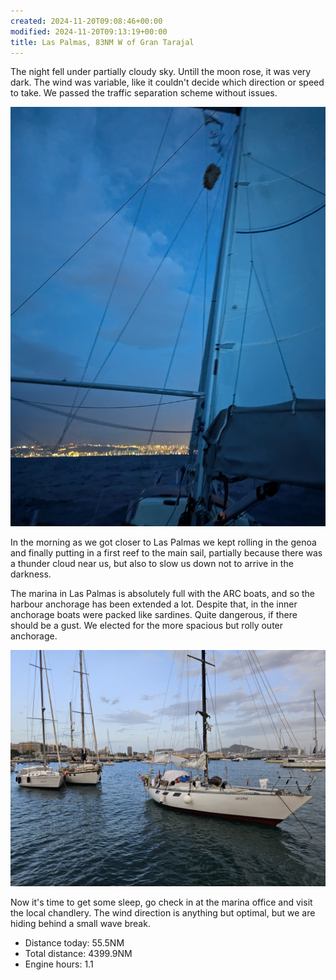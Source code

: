 ```yaml
---
created: 2024-11-20T09:08:46+00:00
modified: 2024-11-20T09:13:19+00:00
title: Las Palmas, 83NM W of Gran Tarajal
---
```


The night fell under partially cloudy sky. Untill the moon rose, it was very dark. The wind was variable, like it couldn't decide which direction or speed to take. We passed the traffic separation scheme without issues.

![Image](../2024/150f05cd3d265bcb1c59a16cd70b847b.jpg) 

In the morning as we got closer to Las Palmas we kept rolling in the genoa and finally putting in a first reef to the main sail, partially because there was a thunder cloud near us, but also to slow us down not to arrive in the darkness.

The marina in Las Palmas is absolutely full with the ARC boats, and so the harbour anchorage has been extended a lot. Despite that, in the inner anchorage boats were packed like sardines. Quite dangerous, if there should be a gust. We elected for the more spacious but rolly outer anchorage. 

![Image](../2024/521a8befe4006f32e89b275fbd12daee.jpg) 

Now it's time to get some sleep, go check in at the marina office and visit the local chandlery. The wind direction is anything but optimal, but we are hiding behind a small wave break.

* Distance today: 55.5NM
* Total distance: 4399.9NM
* Engine hours: 1.1
